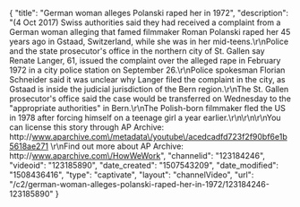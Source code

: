 {
    "title": "German woman alleges Polanski raped her in 1972",
    "description": "(4 Oct 2017) Swiss authorities said they had received a complaint from a German woman alleging that famed filmmaker Roman Polanski raped her 45 years ago in Gstaad, Switzerland, while she was in her mid-teens.\r\nPolice and the state prosecutor's office in the northern city of St. Gallen say Renate Langer, 61, issued the complaint over the alleged rape in February 1972 in a city police station on September 26.\r\nPolice spokesman Florian Schneider said it was unclear why Langer filed the complaint in the city, as Gstaad is inside the judicial jurisdiction of the Bern region.\r\nThe St. Gallen prosecutor's office said the case would be transferred on Wednesday to the \"appropriate authorities\" in Bern.\r\nThe Polish-born filmmaker fled the US in 1978 after forcing himself on a teenage girl a year earlier.\r\n\r\n\r\nYou can license this story through AP Archive: http:\/\/www.aparchive.com\/metadata\/youtube\/acedcadfd723f2f90bf6e1b5618ae271 \r\nFind out more about AP Archive: http:\/\/www.aparchive.com\/HowWeWork",
    "channelid": "123184246",
    "videoid": "123185890",
    "date_created": "1507543209",
    "date_modified": "1508436416",
    "type": "captivate",
    "layout": "channelVideo",
    "url": "\/c2\/german-woman-alleges-polanski-raped-her-in-1972\/123184246-123185890"
}